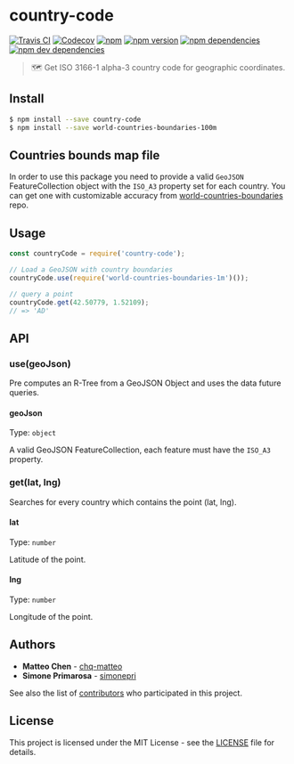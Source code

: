 # country-code
[![Travis CI](https://travis-ci.org/busrapidohq/country-code.svg?branch=master)](https://travis-ci.org/busrapidohq/country-code) [![Codecov](https://img.shields.io/codecov/c/github/busrapidohq/country-code/master.svg)](https://codecov.io/gh/busrapidohq/country-code) [![npm](https://img.shields.io/npm/dm/country-code.svg)](https://www.npmjs.com/package/country-code) [![npm version](https://img.shields.io/npm/v/country-code.svg)](https://www.npmjs.com/package/country-code) [![npm dependencies](https://david-dm.org/busrapidohq/country-code.svg)](https://david-dm.org/busrapidohq/country-code) [![npm dev dependencies](https://david-dm.org/busrapidohq/country-code/dev-status.svg)](https://david-dm.org/busrapidohq/country-code#info=devDependencies)  

> 🗺 Get ISO 3166-1 alpha-3 country code for geographic coordinates.

## Install

```bash
$ npm install --save country-code
$ npm install --save world-countries-boundaries-100m
```
## Countries bounds map file
In order to use this package you need to provide a valid `GeoJSON` FeatureCollection object with the `ISO_A3` property set for each country.
You can get one with customizable accuracy from [world-countries-boundaries](https://github.com/busrapidohq/world-countries-boundaries) repo.

## Usage

```javascript
const countryCode = require('country-code');

// Load a GeoJSON with country boundaries
countryCode.use(require('world-countries-boundaries-1m')());

// query a point
countryCode.get(42.50779, 1.52109);
// => 'AD'
```

## API
### use(geoJson)

Pre computes an R-Tree from a GeoJSON Object and uses the data future queries.

#### geoJson

Type: `object`

A valid GeoJSON FeatureCollection, each feature must have the `ISO_A3` property.
### get(lat, lng)

Searches for every country which contains the point (lat, lng).

#### lat

Type: `number`

Latitude of the point.

#### lng

Type: `number`

Longitude of the point.

## Authors
* **Matteo Chen** - [chq-matteo](https://github.com/chq-matteo)
* **Simone Primarosa** - [simonepri](https://github.com/simonepri)

See also the list of [contributors](https://github.com/busrapidohq/world-country/contributors) who participated in this project.

## License
This project is licensed under the MIT License - see the [LICENSE](LICENSE) file for details.
